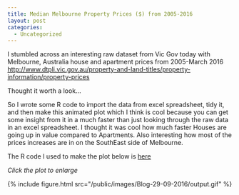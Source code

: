 ```yaml
---
title: Median Melbourne Property Prices ($) from 2005-2016
layout: post
categories:
  - Uncategorized
---
```

I stumbled across an interesting raw dataset from Vic Gov today with Melbourne, Australia house and apartment prices from 2005-March 2016 http://www.dtpli.vic.gov.au/property-and-land-titles/property-information/property-prices

Thought it worth a look... 

So I wrote some R code to import the data from excel spreadsheet, tidy it, and then make this animated plot which I think is cool because you can get some insight from it in a much faster than just looking through the raw data in an excel spreadsheet. I thought it was cool how much faster Houses are going up in value compared to Apartments. Also interesting how most of the prices increases are in on the SouthEast side of Melbourne. 

The R code I used to make the plot below is [here][1] 

*Click the plot to enlarge* 

{% include figure.html src="/public/images/Blog-29-09-2016/output.gif" %}


[1]: https://github.com/DanielPNewman/MelbournePropertyPrices/blob/master/MelbournePropertyPrices.Rmd